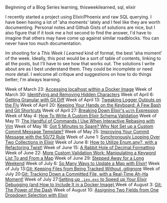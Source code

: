 Beginning of a Blog Series
learning, thisweekilearned, sql, elixir

I recently started a project using Elixir/Phoenix and raw SQL querying. I have been having a lot of 'aha moments' lately and I feel like they are worth documenting. Personal notes and Github Gists of solutions are nice, but I also figure that if it took me a hot second to find the answer, I'd have to imagine that others may have come up against similar roadblocks. You can never have too much documentation. 

Im shooting for a *This Week I Learned* kind of format, the best 'aha moment' of the week. Ideally, this post would be a sort of table of contents, linking to all the posts, but I'll have to see how that works out. The solutions I write about are as I best understand them. They could be incomplete or need more detail. I welcome all critique and suggestions on how to do things better; I'm always learning.

Week of March 23: [Accessing localhost within a Docker Image](https://dev.to/noelworden/accessing-localhost-within-a-docker-image-4i3m)
Week of March 30: [Identifying and Removing Hidden Characters](https://dev.to/noelworden/identifying-and-removing-hidden-characters-2m8i)
Week of April 6: [Getting Granular with Git Diff](https://dev.to/noelworden/getting-granular-with-git-diff-hlb)
Week of April 13: [Tweaking Logger Outputs on the Fly](https://dev.to/noelworden/tweaking-logger-outputs-on-the-fly-55oa)
Week of April 20: [Keeping Your Hands on the Keyboard: A Few Bash and Git Shortcuts](https://dev.to/noelworden/keeping-your-hands-on-the-keyboard-a-few-bash-and-git-shortcuts-3j71)
Week of April 27: [Breaking Down Elixir's `with` Expression](https://dev.to/noelworden/breaking-down-elixir-s-with-expression-14mp)
Week of May 4: [How To Write A Custom Elixir Schema Validation](https://dev.to/noelworden/how-to-write-a-custom-elixir-schema-validation-167e/)
Week of May 11: [The Handful of Commands I Use When Interactive Rebasing with Vim](https://dev.to/noelworden/the-handful-of-commands-i-use-when-interactive-rebasing-with-vim-23c5)
Week of May 18: [Got 5 Minutes to Spare? Why Not Set up a Custom Commit Message Template?](https://dev.to/noelworden/got-5-minutes-to-spare-why-not-set-up-a-custom-commit-message-template-4njf)
Week of May 25: [Improving Your Commit Message with the 50/72 Rule](https://dev.to/noelworden/improving-your-commit-message-with-the-50-72-rule-3g79)
Week of June 1: [Synchronously Looping Over Two Collections in Elixir](https://dev.to/noelworden/synchronously-looping-over-two-collections-in-elixir-594j)
Week of June 8: [How to Utilize Enum.any?, with a Refactoring Twist!](https://dev.to/noelworden/how-to-utilize-enum-any-with-a-refactoring-twist-1fjm)
Week of June 15: [A Rabbit Hole of Decimal Formatting](https://dev.to/noelworden/a-rabbit-hole-of-decimal-formatting-54n5)
Week of June 22: [More Custom Validation Work: Manipulating a Keyword List To and From a Map](https://dev.to/noelworden/more-custom-validation-work-manipulating-a-keyword-list-to-and-from-a-map-p9b)
Week of June 29: [Stepped Away for a Long Weekend](https://dev.to/noelworden/stepped-away-for-a-long-weekend-29jm)
Week of July 6: [So Many Ways to Update a Map with Elixir!](https://dev.to/noelworden/so-many-ways-to-update-a-map-with-elixir-1aie)
Week of July 13:[Git: Keeping Files from Being Tracked Without .gitignore](https://dev.to/noelworden/git-keeping-files-from-being-tracked-without-gitignore-ap4)
Week of July 20:[Git: Tracking Down a Committed File, with a Real-Time Ah-Ha Moment!](https://dev.to/noelworden/git-tracking-down-a-committed-file-with-a-real-time-ah-ha-moment-4an5)
Week of July 27:[Setting up `.iex.exs` to Speed up Your Elixir Debugging (and How to Include It in a Docker Image) ](https://dev.to/noelworden/setting-up-iex-exs-to-speed-up-your-elixir-debugging-and-how-to-include-it-in-a-docker-image-14bg)
Week of August 3: [Git: The Power of the Dash](https://dev.to/noelworden/git-the-power-of-the-dash-59pn)
Week of August 10: [Assigning Two Fields from One Dropdown Selection with Elixir](https://dev.to/noelworden/assigning-two-fields-from-one-dropdown-selection-with-elixir-2bmh)
